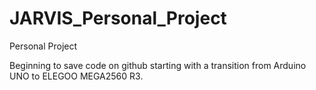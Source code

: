 # JARVIS_Personal_Project
Personal Project

Beginning to save code on github starting with a transition from Arduino UNO to ELEGOO MEGA2560 R3.